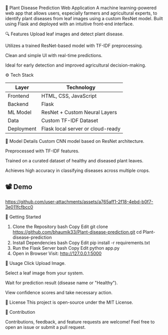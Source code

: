 🌿 Plant Disease Prediction Web Application
A machine learning-powered web app that allows users, especially farmers and agricultural experts, to identify plant diseases from leaf images using a custom ResNet model. Built using Flask and deployed with an intuitive front-end interface.

🔍 Features
Upload leaf images and detect plant disease.

Utilizes a trained ResNet-based model with TF-IDF preprocessing.

Clean and simple UI with real-time predictions.

Ideal for early detection and improved agricultural decision-making.

⚙️ Tech Stack

| Layer      | Technology                        |
| ---------- | --------------------------------- |
| Frontend   | HTML, CSS, JavaScript             |
| Backend    | Flask                             |
| ML Model   | ResNet + Custom Neural Layers     |
| Data       | Custom TF-IDF Dataset             |
| Deployment | Flask local server or cloud-ready |


🧠 Model Details
Custom CNN model based on ResNet architecture.

Preprocessed with TF-IDF features.

Trained on a curated dataset of healthy and diseased plant leaves.

Achieves high accuracy in classifying diseases across multiple crops.

## 📽️ Demo



https://github.com/user-attachments/assets/a765aff1-2f18-4ebd-b0f7-3e011fcfbcc0



🚀 Getting Started
1. Clone the Repository
bash
Copy
Edit
git clone https://github.com/bhaumik33/Plant-disease-prediction.git
cd Plant-disease-prediction
2. Install Dependencies
bash
Copy
Edit
pip install -r requirements.txt
3. Run the Flask Server
bash
Copy
Edit
python app.py
4. Open in Browser
Visit: http://127.0.0.1:5000

🧪 Usage
Click Upload Image.

Select a leaf image from your system.

Wait for prediction result (disease name or "Healthy").

View confidence scores and take necessary action.


📄 License
This project is open-source under the MIT License.

🤝 Contribution

Contributions, feedback, and feature requests are welcome! Feel free to open an issue or submit a pull request.





